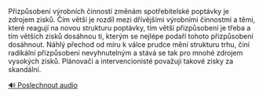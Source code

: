 
Přizpůsobení výrobních činností změnám spotřebitelské poptávky je zdrojem zisků. Čím větší je rozdíl mezi dřívějšími výrobními činnostmi a těmi, které reagují na novou strukturu poptávky, tím větší přizpůsobení je třeba a tím větších zisků dosáhnou ti, kterým se nejlépe podaří tohoto přizpůsobení dosáhnout. Náhlý přechod od míru k válce prudce mění strukturu trhu, činí radikální přizpůsobení nevyhnutelným a stává se tak pro mnohé zdrojem vysokých zisků. Plánovači a intervencionisté považují takové zisky za skandální.

[🔊 Poslechnout audio](/data/7-paragraphs/audio/chapter_164/para_001-Pizpsoben-vrobnch-innost-zmnm-spotebitel.mp3)
